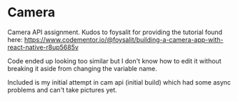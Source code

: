 # Camera
Camera API assignment. Kudos to foysalit for providing the tutorial found here:
https://www.codementor.io/@foysalit/building-a-camera-app-with-react-native-r8up5685v

Code ended up looking too similar but I don't know how to edit it without breaking it aside from changing the variable name.

Included is my initial attempt in cam api (initial build) which had some async problems and can't take pictures yet.
